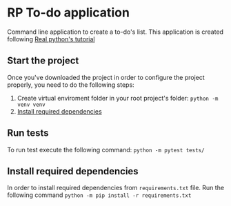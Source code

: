 # RP To-do application

Command line application to create a to-do's list. This application is created following [Real python's tutorial](https://realpython.com/python-typer-cli/)

## Start the project

Once you've downloaded the project in order to configure the project properly, you need to do the following steps:

1) Create virtual enviroment folder in your root project's folder: `python -m venv venv`
2) [Install required dependencies](#install-required-dependencies)

## Run tests

To run test execute the following command: `python -m pytest tests/`

## Install required dependencies

In order to install required dependencies from `requirements.txt` file. Run the following command `python -m pip install -r requirements.txt`